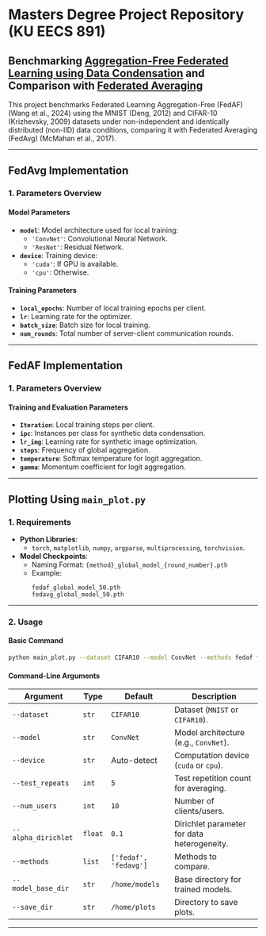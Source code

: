 # Masters Degree Project Repository (KU EECS 891)
## Benchmarking **[Aggregation-Free Federated Learning using Data Condensation](https://doi.org/10.48550/arXiv.2404.18962)** and Comparison with **[Federated Averaging](https://doi.org/10.48550/arXiv.1602.05629)** 

  This project benchmarks Federated Learning Aggregation-Free (FedAF) (Wang et al., 2024) using the MNIST (Deng, 2012) and CIFAR-10 (Krizhevsky, 2009) datasets under non-independent and identically distributed (non-IID) data conditions, comparing it with Federated Averaging (FedAvg) (McMahan et al., 2017).

---

## **FedAvg Implementation**

### **1. Parameters Overview**

#### **Model Parameters**
- **`model`**: Model architecture used for local training:
  - `'ConvNet'`: Convolutional Neural Network.
  - `'ResNet'`: Residual Network.
- **`device`**: Training device:
  - `'cuda'`: If GPU is available.
  - `'cpu'`: Otherwise.

#### **Training Parameters**
- **`local_epochs`**: Number of local training epochs per client.
- **`lr`**: Learning rate for the optimizer.
- **`batch_size`**: Batch size for local training.
- **`num_rounds`**: Total number of server-client communication rounds.

---

## **FedAF Implementation**

### **1. Parameters Overview**

#### **Training and Evaluation Parameters**
- **`Iteration`**: Local training steps per client.
- **`ipc`**: Instances per class for synthetic data condensation.
- **`lr_img`**: Learning rate for synthetic image optimization.
- **`steps`**: Frequency of global aggregation.
- **`temperature`**: Softmax temperature for logit aggregation.
- **`gamma`**: Momentum coefficient for logit aggregation.

---

## **Plotting Using `main_plot.py`**

### **1. Requirements**
- **Python Libraries**:
  - `torch`, `matplotlib`, `numpy`, `argparse`, `multiprocessing`, `torchvision`.
- **Model Checkpoints**:
  - Naming Format: `{method}_global_model_{round_number}.pth`
  - Example:
    ```
    fedaf_global_model_50.pth
    fedavg_global_model_50.pth
    ```

---

### **2. Usage**

#### **Basic Command**
```bash
python main_plot.py --dataset CIFAR10 --model ConvNet --methods fedaf fedavg
```

#### **Command-Line Arguments**

| **Argument**         | **Type**  | **Default**    | **Description**                                                      |
|-----------------------|-----------|----------------|----------------------------------------------------------------------|
| `--dataset`          | `str`     | `CIFAR10`      | Dataset (`MNIST` or `CIFAR10`).                                      |
| `--model`            | `str`     | `ConvNet`      | Model architecture (e.g., `ConvNet`).                                |
| `--device`           | `str`     | Auto-detect    | Computation device (`cuda` or `cpu`).                                |
| `--test_repeats`     | `int`     | `5`            | Test repetition count for averaging.                                 |
| `--num_users`        | `int`     | `10`           | Number of clients/users.                                             |
| `--alpha_dirichlet`  | `float`   | `0.1`          | Dirichlet parameter for data heterogeneity.                          |
| `--methods`          | `list`    | `['fedaf', 'fedavg']` | Methods to compare.                                              |
| `--model_base_dir`   | `str`     | `/home/models` | Base directory for trained models.                                   |
| `--save_dir`         | `str`     | `/home/plots` | Directory to save plots.                                             |

---
